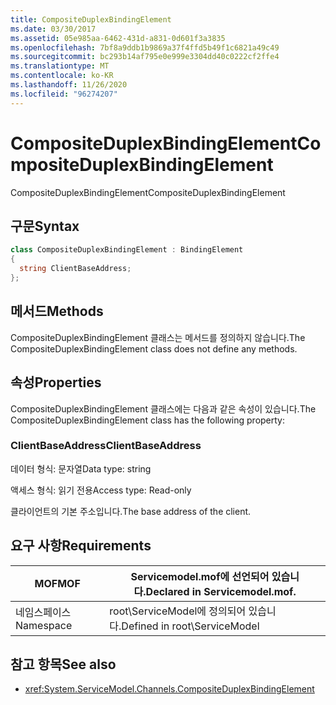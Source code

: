 ```yaml
---
title: CompositeDuplexBindingElement
ms.date: 03/30/2017
ms.assetid: 05e985aa-6462-431d-a831-0d601f3a3835
ms.openlocfilehash: 7bf8a9ddb1b9869a37f4ffd5b49f1c6821a49c49
ms.sourcegitcommit: bc293b14af795e0e999e3304dd40c0222cf2ffe4
ms.translationtype: MT
ms.contentlocale: ko-KR
ms.lasthandoff: 11/26/2020
ms.locfileid: "96274207"
---
```

# <a name="compositeduplexbindingelement"></a><span data-ttu-id="9fe02-102">CompositeDuplexBindingElement</span><span class="sxs-lookup"><span data-stu-id="9fe02-102">CompositeDuplexBindingElement</span></span>

<span data-ttu-id="9fe02-103">CompositeDuplexBindingElement</span><span class="sxs-lookup"><span data-stu-id="9fe02-103">CompositeDuplexBindingElement</span></span>  
  
## <a name="syntax"></a><span data-ttu-id="9fe02-104">구문</span><span class="sxs-lookup"><span data-stu-id="9fe02-104">Syntax</span></span>  
  
```csharp
class CompositeDuplexBindingElement : BindingElement  
{  
  string ClientBaseAddress;  
};  
```  
  
## <a name="methods"></a><span data-ttu-id="9fe02-105">메서드</span><span class="sxs-lookup"><span data-stu-id="9fe02-105">Methods</span></span>  

 <span data-ttu-id="9fe02-106">CompositeDuplexBindingElement 클래스는 메서드를 정의하지 않습니다.</span><span class="sxs-lookup"><span data-stu-id="9fe02-106">The CompositeDuplexBindingElement class does not define any methods.</span></span>  
  
## <a name="properties"></a><span data-ttu-id="9fe02-107">속성</span><span class="sxs-lookup"><span data-stu-id="9fe02-107">Properties</span></span>  

 <span data-ttu-id="9fe02-108">CompositeDuplexBindingElement 클래스에는 다음과 같은 속성이 있습니다.</span><span class="sxs-lookup"><span data-stu-id="9fe02-108">The CompositeDuplexBindingElement class has the following property:</span></span>  
  
### <a name="clientbaseaddress"></a><span data-ttu-id="9fe02-109">ClientBaseAddress</span><span class="sxs-lookup"><span data-stu-id="9fe02-109">ClientBaseAddress</span></span>  

 <span data-ttu-id="9fe02-110">데이터 형식: 문자열</span><span class="sxs-lookup"><span data-stu-id="9fe02-110">Data type: string</span></span>  
  
 <span data-ttu-id="9fe02-111">액세스 형식: 읽기 전용</span><span class="sxs-lookup"><span data-stu-id="9fe02-111">Access type: Read-only</span></span>  
  
 <span data-ttu-id="9fe02-112">클라이언트의 기본 주소입니다.</span><span class="sxs-lookup"><span data-stu-id="9fe02-112">The base address of the client.</span></span>  
  
## <a name="requirements"></a><span data-ttu-id="9fe02-113">요구 사항</span><span class="sxs-lookup"><span data-stu-id="9fe02-113">Requirements</span></span>  
  
|<span data-ttu-id="9fe02-114">MOF</span><span class="sxs-lookup"><span data-stu-id="9fe02-114">MOF</span></span>|<span data-ttu-id="9fe02-115">Servicemodel.mof에 선언되어 있습니다.</span><span class="sxs-lookup"><span data-stu-id="9fe02-115">Declared in Servicemodel.mof.</span></span>|  
|---------|-----------------------------------|  
|<span data-ttu-id="9fe02-116">네임스페이스</span><span class="sxs-lookup"><span data-stu-id="9fe02-116">Namespace</span></span>|<span data-ttu-id="9fe02-117">root\ServiceModel에 정의되어 있습니다.</span><span class="sxs-lookup"><span data-stu-id="9fe02-117">Defined in root\ServiceModel</span></span>|  
  
## <a name="see-also"></a><span data-ttu-id="9fe02-118">참고 항목</span><span class="sxs-lookup"><span data-stu-id="9fe02-118">See also</span></span>

- <xref:System.ServiceModel.Channels.CompositeDuplexBindingElement>
